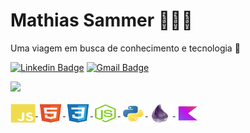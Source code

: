 # Mathias Sammer 👨🏽‍💻
Uma viagem em busca de conhecimento e tecnologia 🚀

[![Linkedin Badge](https://img.shields.io/badge/-Mathias%20Sammer-0599B0?style=flat-square&logo=Linkedin&logoColor=white&link=https://www.linkedin.com/in/mathias-sammer/)](https://www.linkedin.com/in/mathias-sammer/) [![Gmail Badge](https://img.shields.io/badge/-mathias.sammer.946@gmail.com-0599B0?style=flat-square&logo=Gmail&logoColor=white&link=mailto:mathias.sammer.946@gmail.com)](mailto:mathias.sammer.946@gmail.com)

 <div>
  <a href="https://github.com/mathiassammer">
  <img height="180em" src="https://github-readme-stats.vercel.app/api/top-langs/?username=mathiassammer&layout=compact&langs_count=16&theme=dracula"/>
</div>

<div style="display: inline_block"><br>
  <img align="center" alt="dev-Js" height="30" width="40" src="https://raw.githubusercontent.com/devicons/devicon/master/icons/javascript/javascript-plain.svg">
  <img align="center" alt="dev-HTML" height="30" width="40" src="https://raw.githubusercontent.com/devicons/devicon/master/icons/html5/html5-original.svg">
  <img align="center" alt="dev-CSS" height="30" width="40" src="https://raw.githubusercontent.com/devicons/devicon/master/icons/css3/css3-original.svg">
   <img align="center" alt="dev-NodeJS" height="30" width="40" src="https://raw.githubusercontent.com/devicons/devicon/master/icons/nodejs/nodejs-original.svg">
   <img align="center" alt="dev-Python" height="30" width="40" src="https://raw.githubusercontent.com/devicons/devicon/master/icons/python/python-original.svg">
   <img align="center" alt="dev-elixir" height="30" width="40" src="https://raw.githubusercontent.com/devicons/devicon/master/icons/elixir/elixir-original.svg">
   <img align="center" alt="dev-kotlin" height="30" width="40" src="https://raw.githubusercontent.com/devicons/devicon/master/icons/kotlin/kotlin-original.svg">
</div>
